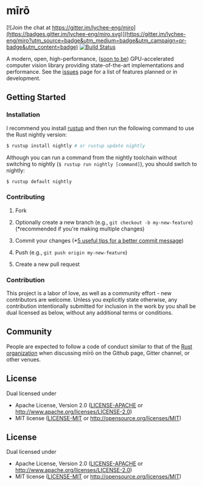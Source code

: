mīrō
====

[![Join the chat at https://gitter.im/lychee-eng/miro](https://badges.gitter.im/lychee-eng/miro.svg)](https://gitter.im/lychee-eng/miro?utm_source=badge&utm_medium=badge&utm_campaign=pr-badge&utm_content=badge)
[![Build Status](https://travis-ci.org/lychee-eng/miro.svg?branch=master)](https://travis-ci.org/lychee-eng/miro)

A modern, open, high-performance, ([soon to be](/../../issues/5)) GPU-accelerated computer vision 
library providing state-of-the-art implementations and performance. See the [issues] page for a list 
of features planned or in development.

## Getting Started

### Installation

I recommend you install [rustup][rustup] and then run the following command to use 
the Rust nightly version:

```sh
$ rustup install nightly # or rustup update nightly
```

Although you can run a command from the nightly toolchain without switching to 
nightly (`$ rustup run nightly [command]`), you should switch to nightly:

```sh
$ rustup default nightly
```

### Contributing

1) Fork

2) Optionally create a new branch (e.g., `git checkout -b my-new-feature`) (*recommended if you're 
making multiple changes)
    
3) Commit your changes (*[5 useful tips for a better commit message])
    
4) Push (e.g., `git push origin my-new-feature`)

5) Create a new pull request

### Contribution

This project is a labor of love, as well as a community effort - new contributors are welcome.
Unless you explicitly state otherwise, any contribution intentionally submitted for inclusion in the 
work by you shall be dual licensed as below, without any additional terms or conditions.

## Community 

People are expected to follow a code of conduct similar to that of 
the [Rust organization][Rust Code of Conduct] when discussing mīrō on the Github page, Gitter 
channel, or other venues.

## License

Dual licensed under
  * Apache License, Version 2.0 ([LICENSE-APACHE][apache] or http://www.apache.org/licenses/LICENSE-2.0)
  * MIT license ([LICENSE-MIT][mit] or http://opensource.org/licenses/MIT)

## License

Dual licensed under
  * Apache License, Version 2.0 ([LICENSE-APACHE][apache] or http://www.apache.org/licenses/LICENSE-2.0)
  * MIT license ([LICENSE-MIT][mit] or http://opensource.org/licenses/MIT)

[issues]: /../../issues
[rustup]: https://www.rustup.rs
[apache]: ../../../license/blob/master/LICENSE-APACHE
[mit]: ../../../license/blob/master/LICENSE-MIT
[5 useful tips for a better commit message]: https://robots.thoughtbot.com/5-useful-tips-for-a-better-commit-message
[Rust Code of Conduct]: https://www.rust-lang.org/en-US/conduct.html
